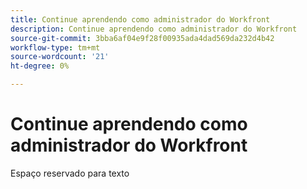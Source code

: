 ```yaml
---
title: Continue aprendendo como administrador do Workfront
description: Continue aprendendo como administrador do Workfront
source-git-commit: 3bba6af04e9f28f00935ada4dad569da232d4b42
workflow-type: tm+mt
source-wordcount: '21'
ht-degree: 0%

---
```


# Continue aprendendo como administrador do Workfront

Espaço reservado para texto